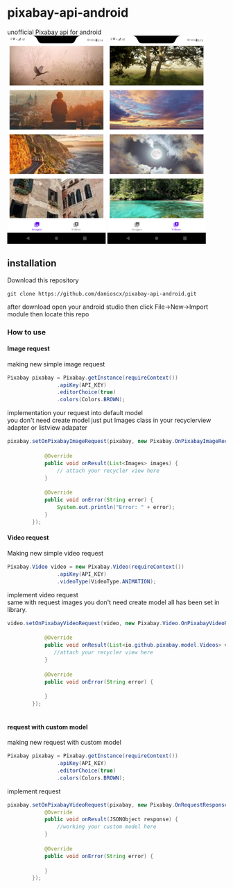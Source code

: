# pixabay-api-android
unofficial Pixabay api for android <br />
<img src="https://github.com/danioscx/pixabay-api-android/blob/main/screenshot/Screenshot_20210224-031453.png" width="45%"></img>
<img src="https://github.com/danioscx/pixabay-api-android/blob/main/screenshot/Screenshot_20210224-031502.png" width="45%"> </img>
<br />
## installation
Download this repository 
```github
git clone https://github.com/danioscx/pixabay-api-android.git
```
after download open your android studio then click File->New->Import module 
then locate this repo

### How to use 
#### Image request
making new simple image request
```Java
Pixabay pixabay = Pixabay.getInstance(requireContext())
                .apiKey(API_KEY)
                .editorChoice(true)
                .colors(Colors.BROWN);
```
implementation your request into default model <br />
you don't need create model just put Images class in your recyclerview adapter or listview adapater
```Java
pixabay.setOnPixabayImageRequest(pixabay, new Pixabay.OnPixabayImageRequest() {

            @Override
            public void onResult(List<Images> images) {
                // attach your recycler view here
            }

            @Override
            public void onError(String error) {
                System.out.println("Error: " + error);
            }
        });
```
#### Video request
Making new simple video request 

```Java
Pixabay.Video video = new Pixabay.Video(requireContext())
                .apiKey(API_KEY)
                .videoType(VideoType.ANIMATION);
```
implement video request <br />
same with request images you don't need create model all has been set in library.

```Java
video.setOnPixabayVideoRequest(video, new Pixabay.Video.OnPixabayVideoRequest() {

            @Override
            public void onResult(List<io.github.pixabay.model.Videos> videos) {
               //attach your recycler view here
            }

            @Override
            public void onError(String error) {

            }
        });
        
```
#### request with custom model
making new request with custom model

```Java
Pixabay pixabay = Pixabay.getInstance(requireContext())
                .apiKey(API_KEY)
                .editorChoice(true)
                .colors(Colors.BROWN);
```
implement request

```Java
pixabay.setOnPixabayVideoRequest(pixabay, new Pixabay.OnRequestResponse() {
            @Override
            public void onResult(JSONObject response) {
                //working your custom model here
            }

            @Override
            public void onError(String error) {

            }
        });

```

